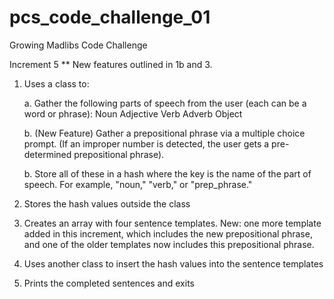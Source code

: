 pcs_code_challenge_01
=====================

Growing Madlibs Code Challenge

Increment 5
** New features outlined in 1b and 3.


1. Uses a class to:

	a. Gather the following parts of speech from the user (each can be a word or phrase):
		Noun
		Adjective
		Verb
		Adverb
		Object

	b. (New Feature) Gather a prepositional phrase via a multiple choice prompt. (If an improper number is detected, the user gets a pre-determined prepositional phrase).

	b. Store all of these in a hash where the key is the name of the part of speech. For example, "noun," "verb," or "prep_phrase."

2. Stores the hash values outside the class

3. Creates an array with four sentence templates. New: one more template added in this increment, which includes the new prepositional phrase, and one of the older templates now includes this prepositional phrase.

4. Uses another class to insert the hash values into the sentence templates

5. Prints the completed sentences and exits
